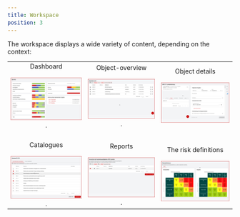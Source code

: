 ```yaml
---
title: Workspace
position: 3
---
```

The workspace displays a wide variety of content, depending on the context:

||||
|:---:|:---:|:---:|
|<DocLink to="/manual/dashboard">Dashboard<br><br>![Dashboard](media/veo_dashboard_thumb.de.png)</DocLink> .     |<DocLink to="/manual/objects#object-overview">Object-overview<br><br>![Object-overview](media/veo_object-list_thumb.de.png)</DocLink> .     |<DocLink to="/manual/objects#objectdetails">Object details<br><br>![Object details](media/veo_object-details_thumb.de.png)</DocLink>|
|<br>|<br>|<br>|
|<DocLink to="/manual/catalogues">Catalogues<br><br>![Catalogues](media/veo_catalogues_thumb.de.png)</DocLink> .     |<DocLink to="/manual/reports">Reports<br><br>![Reports](media/veo_reports_thumb.de.png)</DocLink> .     |<DocLink to="/manual/risk-definition">The risk definitions<br><br>![Risk definitions](media/veo_risk-definitions_thumb.de.png)</DocLink>|

<br>
